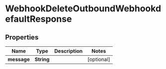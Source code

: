 

# WebhookDeleteOutboundWebhookdefaultResponse


## Properties

| Name | Type | Description | Notes |
|------------ | ------------- | ------------- | -------------|
|**message** | **String** |  |  [optional] |



